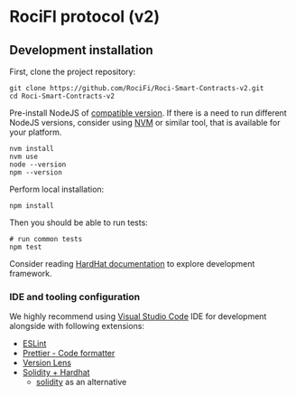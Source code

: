 # RociFI protocol (v2)

## Development installation

First, clone the project repository:

```shell
git clone https://github.com/RociFi/Roci-Smart-Contracts-v2.git
cd Roci-Smart-Contracts-v2
```

Pre-install NodeJS of [compatible version](/.nvmrc). If there is a need to run different NodeJS versions, consider using [NVM](https://github.com/nvm-sh/nvm) or similar tool, that is available for your platform.

```shell
nvm install
nvm use
node --version
npm --version
```

Perform local installation:

```shell
npm install
```

Then you should be able to run tests:

```shell
# run common tests
npm test
```

Consider reading [HardHat documentation](https://hardhat.org/docs) to explore development framework.

### IDE and tooling configuration

We highly recommend using [Visual Studio Code](https://code.visualstudio.com/) IDE for development alongside with following extensions:

- [ESLint](https://marketplace.visualstudio.com/items?itemName=dbaeumer.vscode-eslint)
- [Prettier - Code formatter](https://marketplace.visualstudio.com/items?itemName=esbenp.prettier-vscode)
- [Version Lens](https://marketplace.visualstudio.com/items?itemName=pflannery.vscode-versionlens)
- [Solidity + Hardhat](https://marketplace.visualstudio.com/items?itemName=NomicFoundation.hardhat-solidity)
  - [solidity](https://marketplace.visualstudio.com/items?itemName=JuanBlanco.solidity) as an alternative
